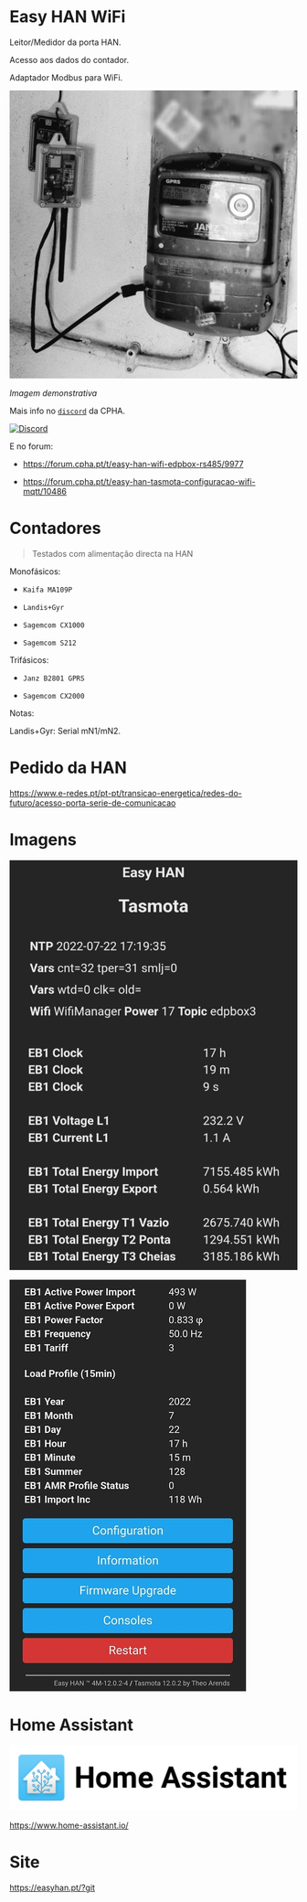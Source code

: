 # Easy HAN WiFi

Leitor/Medidor da porta HAN.

Acesso aos dados do contador.

Adaptador Modbus para WiFi.

![edpbox: o seu contador inteligente, é mais que um contador](./edpbox.jpg)

<i>Imagem demonstrativa</i>

Mais info no [```discord```](https://discord.gg/Mh9mTEA) da CPHA.

[![Discord](https://img.shields.io/discord/494714310518505472?style=plastic&logo=discord)](https://discord.gg/Mh9mTEA) 

E no forum:

- https://forum.cpha.pt/t/easy-han-wifi-edpbox-rs485/9977

- https://forum.cpha.pt/t/easy-han-tasmota-configuracao-wifi-mqtt/10486

# Contadores
> Testados com alimentação directa na HAN

Monofásicos:

- ```Kaifa MA109P```

- ```Landis+Gyr```

- ```Sagemcom CX1000```

- ```Sagemcom S212```

Trifásicos:

- ```Janz B2801 GPRS```

- ```Sagemcom CX2000```

Notas:

Landis+Gyr: Serial mN1/mN2.

# Pedido da HAN

https://www.e-redes.pt/pt-pt/transicao-energetica/redes-do-futuro/acesso-porta-serie-de-comunicacao

# Imagens

![Easy HAN RS485 tasmota](./easy-han-2.jpg)

![Easy HAN RS485 tasmota](./easy-han-3.jpg)

# Home Assistant

![Home Assistant](./ha.png)

https://www.home-assistant.io/

# Site

https://easyhan.pt/?git

